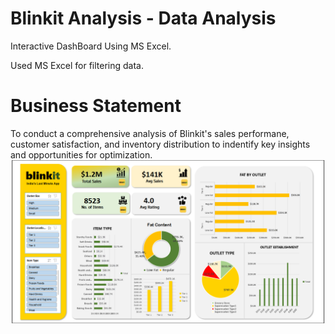 # Blinkit Analysis - Data Analysis
Interactive DashBoard Using MS Excel.

Used MS Excel for filtering data.

# Business Statement
To conduct a comprehensive analysis of Blinkit's sales performane, customer satisfaction, and inventory distribution to indentify key insights and opportunities for optimization.
![image alt](https://github.com/annastudent2003/Blinkit-Analysis---Data-analysis/blob/f190b901690c7ca9d4bb2d719dcc6c376ad766fb/Images/Screenshot%202025-07-16%20013246.png)
